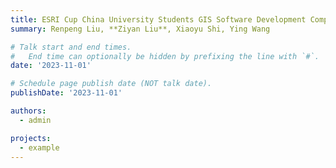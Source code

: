 ```yaml
---
title: ESRI Cup China University Students GIS Software Development Competition 2023
summary: Renpeng Liu, **Ziyan Liu**, Xiaoyu Shi, Ying Wang

# Talk start and end times.
#   End time can optionally be hidden by prefixing the line with `#`.
date: '2023-11-01'

# Schedule page publish date (NOT talk date).
publishDate: '2023-11-01'

authors:
  - admin

projects:
  - example
---
```

